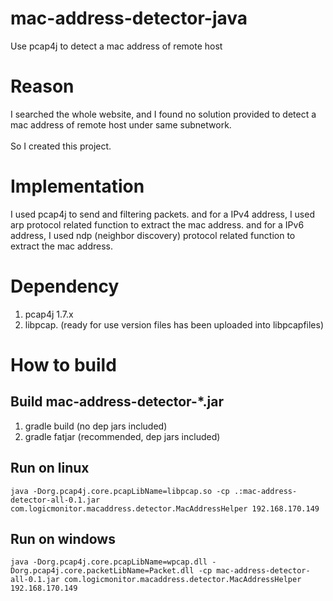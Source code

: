 # mac-address-detector-java
Use pcap4j to detect a mac address of remote host
# Reason
I searched the whole website, and I found no solution provided to detect a mac address of remote host under same subnetwork. <br>
<br>
So I created this project.
# Implementation
I used pcap4j to send and filtering packets. 
and for a IPv4 address, I used arp protocol related function to extract the mac address.
and for a IPv6 address, I used ndp (neighbor discovery) protocol related function to extract the mac address.


# Dependency
1. pcap4j 1.7.x<br>
2. libpcap. (ready for use version files has been uploaded into libpcapfiles)

# How to build
## Build mac-address-detector-*.jar
1. gradle build  (no dep jars included)
2. gradle fatjar (recommended, dep jars included)

## Run on linux
``
java -Dorg.pcap4j.core.pcapLibName=libpcap.so -cp .:mac-address-detector-all-0.1.jar com.logicmonitor.macaddress.detector.MacAddressHelper 192.168.170.149
``

## Run on windows
``
java -Dorg.pcap4j.core.pcapLibName=wpcap.dll -Dorg.pcap4j.core.packetLibName=Packet.dll -cp mac-address-detector-all-0.1.jar com.logicmonitor.macaddress.detector.MacAddressHelper 192.168.170.149
``
